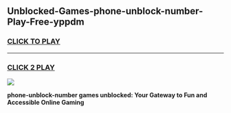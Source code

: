 
## Unblocked-Games-phone-unblock-number-Play-Free-yppdm
<h3>
<a href="https://premium76.site?title=phone-unblock-number&ref=10A">CLICK TO PLAY</a></h3>
<hr>

<h3>
<a href="https://premium76.site?title=phone-unblock-number&ref=10A">CLICK 2 PLAY</a>
  
</h3>

<a href="https://premium76.site?title=phone-unblock-number&ref=10A"><img src="https://clearcache.store/games.png"></a>


**phone-unblock-number games unblocked: Your Gateway to Fun and Accessible Online Gaming**
